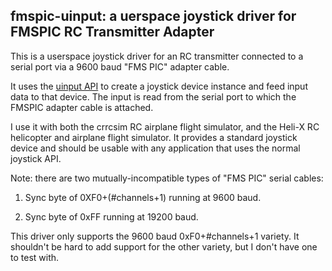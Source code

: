 ## fmspic-uinput: a uerspace joystick driver for FMSPIC RC Transmitter Adapter

This is a userspace joystick driver for an RC transmitter connected to a serial port via a 9600 baud "FMS PIC" adapter cable.

It uses the [uinput API](https://www.kernel.org/doc/html/v4.12/input/uinput.html) to create a joystick device instance and feed input data to that device.  The input is read from the serial port to which the FMSPIC adapter cable is attached.

I use it with both the crrcsim RC airplane flight simulator, and the Heli-X RC helicopter and airplane flight simulator. It provides a standard joystick device and should be usable with any application that uses the normal joystick API.

Note: there are two mutually-incompatible types of "FMS PIC" serial cables:

 1. Sync byte of 0XF0+(#channels+1) running at 9600 baud.

 2. Sync byte of 0xFF running at 19200 baud.

This driver only supports the 9600 baud 0xF0+#channels+1 variety. It shouldn't be hard to add support for the other variety, but I don't have one to test with.
